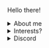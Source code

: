 Hello there!

<details><summary> About me</summary>
  
  *I am an aspiring cybersecurity enthusiast*

  - name: Three Hundred and Sixty Nine 
  - Age:  Student

</details>

<details><summary> Interests? </summary>

  - Malware Analysis
  - Cryptography
  - CTF's
  - Philosophy
  - Physics

</details>
<details><summary> Discord </summary>

3-6-9 #3_6_90

</details>
